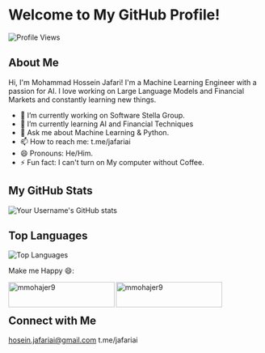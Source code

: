 # Welcome to My GitHub Profile!

![Profile Views](https://komarev.com/ghpvc/?username=yourUsername&color=green)

## About Me
Hi, I'm Mohammad Hossein Jafari! I'm a Machine Learning Engineer with a passion for AI. I love working on Large Language Models and Financial Markets and constantly learning new things.

- 🔭 I’m currently working on Software Stella Group.
- 🌱 I’m currently learning AI and Financial Techniques
- 💬 Ask me about Machine Learning & Python.
- 📫 How to reach me: t.me/jafariai
- 😄 Pronouns: He/Him.
- ⚡ Fun fact: I can't turn on My computer without Coffee.

## My GitHub Stats
![Your Username's GitHub stats](https://github-readme-stats.vercel.app/api?username=jafariai&show_icons=true&theme=radical)

## Top Languages
![Top Languages](https://github-readme-stats.vercel.app/api/top-langs/?username=jafariai&layout=compact&theme=radical)


Make me Happy 😄:
<p><a href="https://www.buymeacoffee.com"> <img align="left" src="https://cdn.buymeacoffee.com/buttons/v2/default-yellow.png" height="50" width="210" alt="mmohajer9" /></a><a href="https://ko-fi.com"> <img align="left" src="https://cdn.ko-fi.com/cdn/kofi3.png?v=3" height="50" width="210" alt="mmohajer9" /></a></p><br><br>

## Connect with Me
hosein.jafariai@gmail.com
t.me/jafariai
